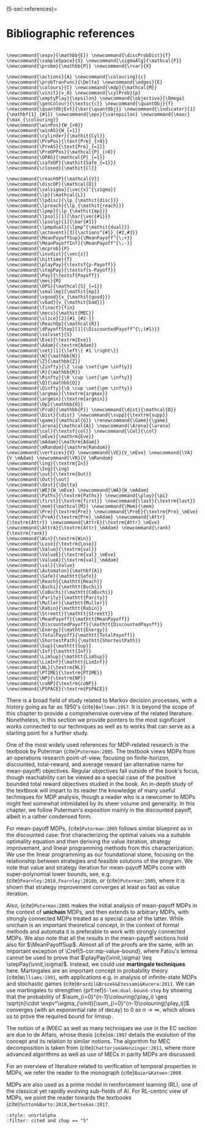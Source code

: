 (5-sec:references)=
# Bibliographic references

```{math}

\newcommand{\expv}{\mathbb{E}} \newcommand{\discProbDist}{f} \newcommand{\sampleSpace}{S} \newcommand{\sigmaAlg}{\mathcal{F}} \newcommand{\probm}{\mathbb{P}} \newcommand{\rvar}{X} 

\newcommand{\actions}{A} \newcommand{\colouring}{c} \newcommand{\probTranFunc}{\Delta} \newcommand{\edges}{E} \newcommand{\colours}{C} \newcommand{\mdp}{\mathcal{M}} \newcommand{\vinit}{v_0} \newcommand{\cylProb}{p} \newcommand{\emptyPlay}{\epsilon} \newcommand{\objective}{\Omega} \newcommand{\genColour}{\textsc{c}} \newcommand{\quantObj}{f} \newcommand{\quantObjExt}{\bar{\quantObj}} \newcommand{\indicator}[1]{\mathbf{1}_{#1}} \newcommand{\eps}{\varepsilon} \newcommand{\maxc}{\max_{\colouring}} 
\newcommand{\winPos}{W_{>0}}
\newcommand{\winAS}{W_{=1}}
\newcommand{\cylinder}{\mathit{Cyl}}
\newcommand{\PrePos}{\text{Pre}_{>0}}
\newcommand{\PreAS}{\text{Pre}_{=1}}
\newcommand{\PreOPPos}{\mathcal{P}_{>0}}
\newcommand{\OPAS}{\mathcal{P}_{=1}}
\newcommand{\safeOP}{\mathit{Safe_{=1}}}
\newcommand{\closed}{\mathit{Cl}}

\newcommand{\reachOP}{\mathcal{V}}
\newcommand{\discOP}{\mathcal{D}}
\newcommand{\valsigma}{\vec{x}^{\sigma}}
\newcommand{\lp}{\mathcal{L}}
\newcommand{\lpdisc}{\lp_{\mathit{disc}}}
\newcommand{\lpreach}{\lp_{\mathit{reach}}}
\newcommand{\lpmp}{\lp_{\mathit{mp}}}
\newcommand{\lpsol}[1]{\bar{\vec{#1}}}
\newcommand{\lpsolg}[1]{\bar{#1}}
\newcommand{\lpmpdual}{\lpmp^{\mathit{dual}}}
\newcommand{\actevent}[3]{\actions^{#1}_{#2,#3}} 
\newcommand{\MeanPayoffSup}{\MeanPayoff^{\;+}}
\newcommand{\MeanPayoffInf}{\MeanPayoff^{\;-}}
\newcommand{\mcprob}{P}
\newcommand{\invdist}{\vec{z}}
\newcommand{\hittime}{T}
\newcommand{\playPay}{\textsf{p-Payoff}}
\newcommand{\stepPay}{\textsf{s-Payoff}}
\newcommand{\Pay}{\textsf{Payoff}}
\newcommand{\mec}{M}
\newcommand{\OPS}{\mathcal{S}_{=1}}
\newcommand{\smallmp}{\mathit{mp}}
\newcommand{\vgood}{v_{\mathit{good}}}
\newcommand{\vbad}{v_{\mathit{bad}}}
\newcommand{\finact}{fin}
\newcommand{\mecs}{\mathit{MEC}}
\newcommand{\slice}[2]{#1_{#2-}}
\newcommand{\ReachOp}{\mathcal{R}}
\newcommand{\dPayoffStep}[1]{\DiscountedPayoff^{\;(#1)}}
\newcommand{\solvset}{S}
\newcommand{\Eve}{\textrm{Eve}}
\newcommand{\Adam}{\textrm{Adam}}
\newcommand{\set}[1]{\left\{ #1 \right\}}
\newcommand{\N}{\mathbb{N}}
\newcommand{\Z}{\mathbb{Z}}
\newcommand{\Zinfty}{\Z \cup \set{\pm \infty}}
\newcommand{\R}{\mathbb{R}}
\newcommand{\Rinfty}{\R \cup \set{\pm \infty}}
\newcommand{\Q}{\mathbb{Q}}
\newcommand{\Qinfty}{\Q \cup \set{\pm \infty}}
\newcommand{\argmax}{\textrm{argmax}}
\newcommand{\argmin}{\textrm{argmin}}
\newcommand{\Op}{\mathbb{O}}
\newcommand{\Prob}{\mathbb{P}} \newcommand{\dist}{\mathcal{D}} \newcommand{\Dist}{\dist} \newcommand{\supp}{\textrm{supp}} 
\newcommand{\game}{\mathcal{G}} \renewcommand{\Game}{\game} \newcommand{\arena}{\mathcal{A}} \newcommand{\Arena}{\arena} 
\newcommand{\col}{\textsf{col}} \newcommand{\Col}{\col} 
\newcommand{\mEve}{\mathrm{Eve}}
\newcommand{\mAdam}{\mathrm{Adam}}
\newcommand{\mRandom}{\mathrm{Random}}
\newcommand{\vertices}{V} \newcommand{\VE}{V_\mEve} \newcommand{\VA}{V_\mAdam} \newcommand{\VR}{V_\mRandom} 
\newcommand{\ing}{\textrm{In}}
\newcommand{\Ing}{\ing}
\newcommand{\out}{\textrm{Out}}
\newcommand{\Out}{\out}
\newcommand{\dest}{\Delta} 
\newcommand{\WE}{W_\mEve} \newcommand{\WA}{W_\mAdam} 
\newcommand{\Paths}{\textrm{Paths}} \newcommand{\play}{\pi} \newcommand{\first}{\textrm{first}} \newcommand{\last}{\textrm{last}} 
\newcommand{\mem}{\mathcal{M}} \newcommand{\Mem}{\mem} 
\newcommand{\Pre}{\textrm{Pre}} \newcommand{\PreE}{\textrm{Pre}_\mEve} \newcommand{\PreA}{\textrm{Pre}_\mAdam} \newcommand{\Attr}{\textrm{Attr}} \newcommand{\AttrE}{\textrm{Attr}_\mEve} \newcommand{\AttrA}{\textrm{Attr}_\mAdam} \newcommand{\rank}{\textrm{rank}}
\newcommand{\Win}{\textrm{Win}} 
\newcommand{\Lose}{\textrm{Lose}} 
\newcommand{\Value}{\textrm{val}} 
\newcommand{\ValueE}{\textrm{val}_\mEve} 
\newcommand{\ValueA}{\textrm{val}_\mAdam}
\newcommand{\val}{\Value} 
\newcommand{\Automaton}{\mathbf{A}} 
\newcommand{\Safe}{\mathtt{Safe}}
\newcommand{\Reach}{\mathtt{Reach}} 
\newcommand{\Buchi}{\mathtt{Buchi}} 
\newcommand{\CoBuchi}{\mathtt{CoBuchi}} 
\newcommand{\Parity}{\mathtt{Parity}} 
\newcommand{\Muller}{\mathtt{Muller}} 
\newcommand{\Rabin}{\mathtt{Rabin}} 
\newcommand{\Streett}{\mathtt{Streett}} 
\newcommand{\MeanPayoff}{\mathtt{MeanPayoff}} 
\newcommand{\DiscountedPayoff}{\mathtt{DiscountedPayoff}}
\newcommand{\Energy}{\mathtt{Energy}}
\newcommand{\TotalPayoff}{\mathtt{TotalPayoff}}
\newcommand{\ShortestPath}{\mathtt{ShortestPath}}
\newcommand{\Sup}{\mathtt{Sup}}
\newcommand{\Inf}{\mathtt{Inf}}
\newcommand{\LimSup}{\mathtt{LimSup}}
\newcommand{\LimInf}{\mathtt{LimInf}}
\newcommand{\NL}{\textrm{NL}}
\newcommand{\PTIME}{\textrm{PTIME}}
\newcommand{\NP}{\textrm{NP}}
\newcommand{\coNP}{\textrm{coNP}}
\newcommand{\PSPACE}{\textrm{PSPACE}}
```
There is a broad field of study related to Markov decision processes, with a history going as far as  1950's {cite}`Bellman:1957`. It is beyond the scope of this chapter to provide a comprehensive overview of the related literature. Nonetheless, in this section we provide pointers to the most significant works connected to our techniques as well as to works that can serve as a starting point for a further study.

One of the most widely used references for MDP-related research is the textbook by Puterman {cite}`Puterman:2005`. The textbook views MDPs from an operations research point-of-view, focusing on finite-horizon, discounted, total-reward, and average reward (an alternative name for mean-payoff) objectives. Regular objectives fall outside of the book's focus, though reachability can be viewed as a special case of the positive bounded total reward objectives studied in the book. An in-depth study of the textbook will impart to its reader the knowledge of many useful techniques for MDP analysis, though a reader who is a newcomer to MDPs might feel somewhat intimidated by its sheer volume and generality. In this chapter, we follow Puterman's exposition mainly in the discounted payoff, albeit in a rather condensed form. 

For mean-payoff MDPs, {cite}`Puterman:2005` follows similar blueprint as in the discounted case: first characterizing the optimal values via a suitable optimality equation and then deriving the value iteration, strategy improvement, and linear programming methods from this characterization. We use the linear programming as our foundational stone, focusing on the relationship between strategies and feasible solutions of the program. We note that value and strategy iteration for mean-payoff MDPs come with super-polynomial lower bounds, see, e.g. {cite}`Fearnley:2010,Fearnley:2010b`, or {cite}`Puterman:2005`, where it is shown that strategy improvement converges at least as fast as value iteration.

Also, {cite}`Puterman:2005` makes the initial analysis of mean-payoff MDPs in the context of **unichain** MDPs, and then extends to arbitrary MDPs, with strongly connected MDPs treated as a special case of the latter. While unichain is an important theoretical concept, in the context of formal methods and automata it is preferable to work with strongly connected MDPs. We also note that all the results in the mean-payoff sections hold also for $\MeanPayoffSup$. Almost all of the proofs are the same, with an important exception of \Cref{5-cor:mp-value-bound}, where Fatou's lemma cannot be used to prove that $\playPay(\vinit,\sigma) \leq \stepPay(\vinit,\sigma)$. Instead, we could use **martingale techniques** here. Martingales are an important concept in probability theory {cite}`Williams:1991`, with applications e.g. in analysis of infinite-state MDPs and stochastic games {cite}`Brazdil&Brozek&Etessami&Kucera:2011`. We can use martingales to strengthen  {prf:ref}`5-lem:dual-bound-step` by showing that the probability  of $\sum_{i=0}^{n-1}\colouring(\play_i) \geq \sqrt{n}\cdot \expv^\sigma_{\vinit}[\sum_{i=0}^{n-1}\colouring(\play_i)]$ converges (with an exponential rate of decay) to $0$ as $n\rightarrow \infty$, which allows us to prove the required bound for $\limsup$.

 The notion of a (M)EC as well as many techniques we use in the EC section are due to de Alfaro, whose thesis {cite}`dA:1997` details the evolution of the concept and its relation to similar notions. The algorithm for MEC decomposition is taken from {cite}`Chatterjee&Henzinger:2011`, where more advanced algorithms as well as use of MECs in parity MDPs are discussed.

For an overview of literature related to verification of temporal properties in MDPs, we refer the reader to the monograph {cite}`Baier&Katoen:2008`.

MDPs are also used as a prime model in reinforcement learning (RL), one of the classical yet rapidly evolving sub-fields of AI. For RL-centric view of MDPs, we point the reader towards the textbooks {cite}`Sutton&Barto:2018,Bertsekas:2017`.


```{bibliography}
:style: unsrtalpha
:filter: cited and chap == "5"
```